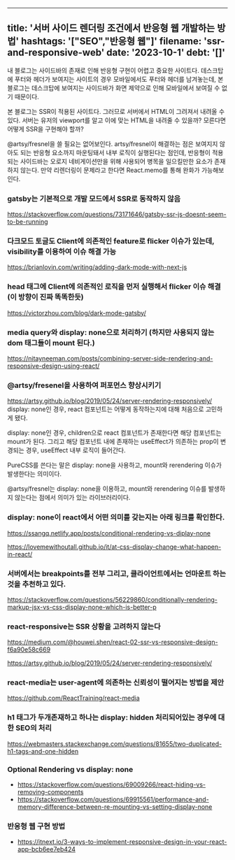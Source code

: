 
---
title: '서버 사이드 렌더링 조건에서 반응형 웹 개발하는 방법'
hashtags: '["SEO","반응형 웹"]'
filename: 'ssr-and-responsive-web'
date: '2023-10-1'
debt: '[]'
---

내 블로그는 사이드바의 존재로 인해 반응형 구현이 어렵고 중요한 사이트다. 데스크탑에 푸터와 헤더가 보여지는 사이트의 경우 모바일에서도 푸터와 헤더를 남겨놓는데, 본 블로그는 데스크탑에 보여지는 사이드바가 화면 제약으로 인해 모바일에서 보여질 수 없기 때문이다. 

본 블로그는 SSR이 적용된 사이트다. 그러므로 서버에서 HTML이 그려져서 내려올 수 있다. 서버는 유저의 viewport를 알고 이에 맞는 HTML을 내려줄 수 있을까? 모른다면 어떻게 SSR을 구현해야 할까?

@artsy/fresnel을 쓸 필요는 없어보인다. artsy/fresnel이 해결하는 점은 보여지지 않아도 되는 반응형 요소까지 마운팅돼서 내부 로직이 실행된다는 점인데, 반응형이 적용되는 사이드바는 오로지 네비게이션만을 위해 사용되어 병목을 일으킬만한 요소가 존재하지 않는다. 만약 리렌더링이 문제라고 한다면 React.memo를 통해 완화가 가능해보인다.

### gatsby는 기본적으로 개발 모드에서 SSR로 동작하지 않음
https://stackoverflow.com/questions/73171646/gatsby-ssr-js-doesnt-seem-to-be-running

### 다크모드 토글도 Client에 의존적인 feature로 flicker 이슈가 있는데, visibility를 이용하여 이슈 해결 가능
https://brianlovin.com/writing/adding-dark-mode-with-next-js

### head 태그에 Client에 의존적인 로직을 먼저 실행해서 flicker 이슈 해결 (이 방향이 진짜 똑똑한듯)
https://victorzhou.com/blog/dark-mode-gatsby/

### media query와 display: none으로 처리하기 (하지만 사용되지 않는 dom 태그들이 mount 된다.)
https://nitayneeman.com/posts/combining-server-side-rendering-and-responsive-design-using-react/

### @artsy/fresenel을 사용하여 퍼포먼스 향상시키기
https://artsy.github.io/blog/2019/05/24/server-rendering-responsively/
display: none인 경우, react 컴포넌트는 어떻게 동작하는지에 대해 처음으로 고민하게 됐다.

display: none인 경우, children으로 react 컴포넌트가 존재한다면 해당 컴포넌트는 mount가 된다. 그리고 해당 컴포넌트 내에 존재하는 useEffect가 의존하는 prop이 변경되는 경우, useEffect 내부 로직이 들어간다.

PureCSS를 쓴다는 말은 display: none을 사용하고, mount와 rerendering 이슈가 발생한다는 의미이다.

@artsy/fresnel는 display: none을 이용하고, mount와 rerendering 이슈를 발생하지 않는다는 점에서 의미가 있는 라이브러리이다.

### display: none이 react에서 어떤 의미를 갖는지는 아래 링크를 확인한다.
https://ssangq.netlify.app/posts/conditional-rendering-vs-diplay-none

https://lovemewithoutall.github.io/it/at-css-display-change-what-happen-in-react/

###  서버에서는 breakpoints를 전부 그리고, 클라이언트에서는 언마운트 하는 것을 추천하고 있다.
https://stackoverflow.com/questions/56229860/conditionally-rendering-markup-jsx-vs-css-display-none-which-is-better-p

### react-responsive는 SSR 상황을 고려하지 않는다
https://medium.com/@houwei.shen/react-02-ssr-vs-responsive-design-f6a90e58c669

https://artsy.github.io/blog/2019/05/24/server-rendering-responsively/

### react-media는 user-agent에 의존하는 신뢰성이 떨어지는 방법을 제안
https://github.com/ReactTraining/react-media

### h1 태그가 두개존재하고 하나는 display: hidden 처리되어있는 경우에 대한 SEO의 처리
https://webmasters.stackexchange.com/questions/81655/two-duplicated-h1-tags-and-one-hidden

### Optional Rendering vs display: none
- https://stackoverflow.com/questions/69009266/react-hiding-vs-removing-components
- https://stackoverflow.com/questions/69915561/performance-and-memory-difference-between-re-mounting-vs-setting-display-none

### 반응형 웹 구현 방법
- https://itnext.io/3-ways-to-implement-responsive-design-in-your-react-app-bcb6ee7eb424
